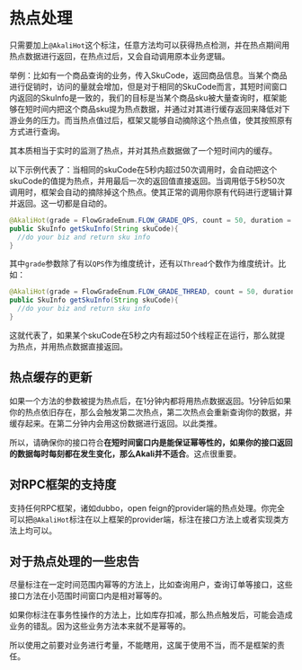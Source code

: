 # 热点处理

只需要加上`@AkaliHot`这个标注，任意方法均可以获得热点检测，并在热点期间用热点数据进行返回，在热点过后，又会自动调用原本业务逻辑。



举例：比如有一个商品查询的业务，传入SkuCode，返回商品信息。当某个商品进行促销时，访问的量就会增加，但是对于相同的SkuCode而言，其短时间窗口内返回的SkuInfo是一致的，我们的目标是当某个商品sku被大量查询时，框架能够在短时间内把这个商品sku提为热点数据，并通过对其进行缓存返回来降低对下游业务的压力。而当热点值过后，框架又能够自动摘除这个热点值，使其按照原有方式进行查询。

其本质相当于实时的监测了热点，并对其热点数据做了一个短时间内的缓存。



以下示例代表了：当相同的skuCode在5秒内超过50次调用时，会自动把这个skuCode的值提为热点，并用最后一次的返回值直接返回。当调用低于5秒50次调用时，框架会自动的摘除掉这个热点。使其正常的调用你原有代码进行逻辑计算并返回。这一切都是自动的。



```java
@AkaliHot(grade = FlowGradeEnum.FLOW_GRADE_QPS, count = 50, duration = 5)
public SkuInfo getSkuInfo(String skuCode){
  //do your biz and return sku info
}
```



其中`grade`参数除了有以`QPS`作为维度统计，还有以`Thread`个数作为维度统计。比如：

```java
@AkaliHot(grade = FlowGradeEnum.FLOW_GRADE_THREAD, count = 50, duration = 5)
public SkuInfo getSkuInfo(String skuCode){
  //do your biz and return sku info
}
```


这就代表了，如果某个skuCode在5秒之内有超过50个线程正在运行，那么就提为热点，并用热点数据直接返回。

## 热点缓存的更新

如果一个方法的参数被提为热点后，在1分钟内都将用热点数据返回。1分钟后如果你的热点依旧存在，那么会触发第二次热点，第二次热点会重新查询你的数据，并缓存起来。在第二分钟内会用这份数据进行返回。以此类推。

所以，请确保你的接口符合**在短时间窗口内是能保证幂等性的，如果你的接口返回的数据每时每刻都在发生变化，那么Akali并不适合**。这点很重要。

## 对RPC框架的支持度

支持任何RPC框架，诸如dubbo，open feign的provider端的热点处理。你完全可以把`@AkaliHot`标注在以上框架的provider端，标注在接口方法上或者实现类方法上均可以。

## 对于热点处理的一些忠告

尽量标注在一定时间范围内幂等的方法上，比如查询用户，查询订单等接口，这些接口方法在小范围时间窗口内是相对幂等的。

如果你标注在事务性操作的方法上，比如库存扣减，那么热点触发后，可能会造成业务的错乱。因为这些业务方法本来就不是幂等的。

所以使用之前要对业务进行考量，不能瞎用，这属于使用不当，而不是框架的责任。